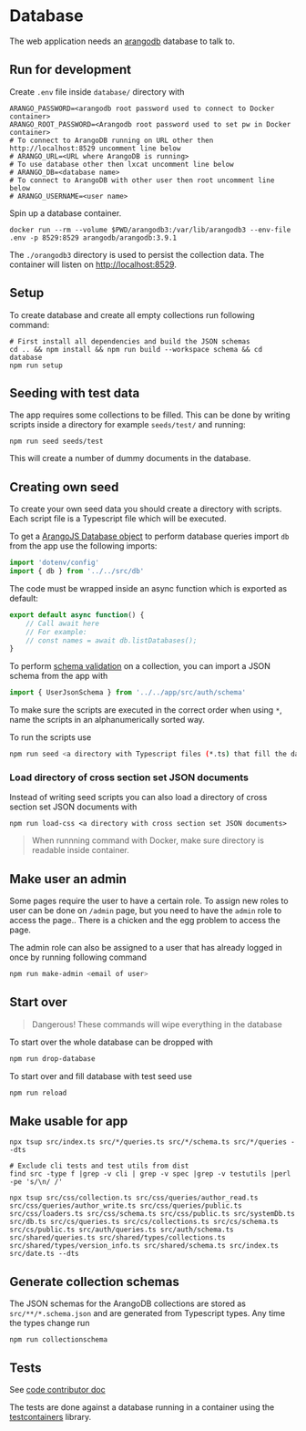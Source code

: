 <!--
SPDX-FileCopyrightText: LXCat team

SPDX-License-Identifier: AGPL-3.0-or-later
-->

# Database

The web application needs an [arangodb](https://arangodb.com/) database to talk to.

## Run for development

Create `.env` file inside `database/` directory with

```shell
ARANGO_PASSWORD=<arangodb root password used to connect to Docker container>
ARANGO_ROOT_PASSWORD=<Arangodb root password used to set pw in Docker container>
# To connect to ArangoDB running on URL other then http://localhost:8529 uncomment line below
# ARANGO_URL=<URL where ArangoDB is running>
# To use database other then lxcat uncomment line below
# ARANGO_DB=<database name>
# To connect to ArangoDB with other user then root uncomment line below
# ARANGO_USERNAME=<user name>
```

Spin up a database container.

```shell
docker run --rm --volume $PWD/arangodb3:/var/lib/arangodb3 --env-file .env -p 8529:8529 arangodb/arangodb:3.9.1
```

The `./orangodb3` directory is used to persist the collection data.
The container will listen on [http://localhost:8529](http://localhost:8529).

## Setup

To create database and create all empty collections run following command:

```shell
# First install all dependencies and build the JSON schemas
cd .. && npm install && npm run build --workspace schema && cd database
npm run setup
```

## Seeding with test data

The app requires some collections to be filled.
This can be done by writing scripts inside a directory for example `seeds/test/` and running:

```shell
npm run seed seeds/test
```

This will create a number of dummy documents in the database.

## Creating own seed

To create your own seed data you should create a directory with scripts.
Each script file is a Typescript file which will be executed.

To get a [ArangoJS Database object](https://arangodb.github.io/arangojs/7.7.0/classes/database.database-1.html) to perform database queries import `db` from the app use the following imports:

```ts
import 'dotenv/config'
import { db } from '../../src/db'
```

The code must be wrapped inside an async function which is exported as default:

```ts
export default async function() {
    // Call await here
    // For example:
    // const names = await db.listDatabases();
}
```

To perform [schema validation](https://www.arangodb.com/docs/3.8/data-modeling-documents-schema-validation.html) on a collection, you can import a JSON schema from the app with

```ts
import { UserJsonSchema } from '../../app/src/auth/schema'
```

To make sure the scripts are executed in the correct order when using `*`, name the scripts in an alphanumerically sorted way.

To run the scripts use

```sh
npm run seed <a directory with Typescript files (*.ts) that fill the database>
```

### Load directory of cross section set JSON documents

Instead of writing seed scripts you can also load a directory of cross section set JSON documents with

```shell
npm run load-css <a directory with cross section set JSON documents>
```

> When runnning command with Docker, make sure directory is readable inside container.

## Make user an admin

Some pages require the user to have a certain role.
To assign new roles to user can be done on `/admin` page, but you need to have the `admin` role to access the page..
There is a chicken and the egg problem to access the page.

The admin role can also be assigned to a user that has already logged in once by running following command

```sh
npm run make-admin <email of user>
```

## Start over

> Dangerous! These commands will wipe everything in the database

To start over the whole database can be dropped with

```sh
npm run drop-database
```

To start over and fill database with test seed use

```sh
npm run reload
```

## Make usable for app

```
npx tsup src/index.ts src/*/queries.ts src/*/schema.ts src/*/queries --dts

# Exclude cli tests and test utils from dist
find src -type f |grep -v cli | grep -v spec |grep -v testutils |perl -pe 's/\n/ /'

npx tsup src/css/collection.ts src/css/queries/author_read.ts src/css/queries/author_write.ts src/css/queries/public.ts src/css/loaders.ts src/css/schema.ts src/css/public.ts src/systemDb.ts src/db.ts src/cs/queries.ts src/cs/collections.ts src/cs/schema.ts src/cs/public.ts src/auth/queries.ts src/auth/schema.ts src/shared/queries.ts src/shared/types/collections.ts src/shared/types/version_info.ts src/shared/schema.ts src/index.ts src/date.ts --dts

```

## Generate collection schemas

The JSON schemas for the ArangoDB collections are stored as `src/**/*.schema.json` and are generated from Typescript types.
Any time the types change run

```shell
npm run collectionschema
```

## Tests

See [code contributor doc](../docs/code-contributor#unit-tests)

The tests are done against a database running in a container using the [testcontainers](https://github.com/testcontainers/testcontainers-node) library.
